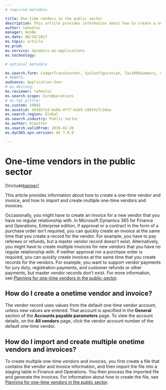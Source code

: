 ```yaml
---
# required metadata

title: One-time vendors in the public sector
description: This article provides information about how to create a one-time vendor and invoice, and how to import and create multiple one-time vendors and invoices. 
author: twheeloc
manager: AnnBe
ms.date: 06/20/2017
ms.topic: article
ms.prod: 
ms.service: dynamics-ax-applications
ms.technology: 

# optional metadata

ms.search.form: LedgerTransVoucher, SysConfiguration, Tax1099Summary, VendTableListPage
# ROBOTS: 
audience: Application User
# ms.devlang: 
ms.reviewer: twheeloc
ms.search.scope: CoreOperations
# ms.tgt_pltfrm: 
ms.custom: 19801
ms.assetid: 403857a3-bebb-4ff7-b1b5-c88f41fc18ae
ms.search.region: Global
ms.search.industry: Public sector
ms.author: brpotter
ms.search.validFrom: 2016-02-28
ms.dyn365.ops.version: AX 7.0.0

---
```


# One-time vendors in the public sector

[!include[banner](../includes/banner.md)]


This article provides information about how to create a one-time vendor and invoice, and how to import and create multiple one-time vendors and invoices. 

Occasionally, you might have to create an invoice for a new vendor that you have no regular relationship with. In Microsoft Dynamics 365 for Finance and Operations, Enterprise edition, if approval or a contract in the form of a purchase order isn't required, you can quickly create an invoice at the same time that you create a record for the vendor. For example, you have to pay referees or refunds, but a master vendor record doesn't exist. Alternatively, you might have to create multiple invoices for new vendors that you have no regular relationship with. If neither approval nor a purchase order is required, you can quickly create invoices at the same time that you create records for the vendors. For example, you want to support vendor payments for jury duty, registration payments, and customer refunds or other payments, but master vendor records don't exist. For more information, see [Planning for one-time vendors in the public-sector](plan-one-time-vendors-public-sector.md).

## How do I create a onetime vendor and invoice?
The vendor record uses values from the default one-time vendor account, unless new values are entered. That account is specified in the **General** section of the **Accounts payable parameters** page. To view the account details, on the **All vendors** page, click the vendor account number of the default one-time vendor.

## How do I import and create multiple onetime vendors and invoices?
To create multiple one-time vendors and invoices, you first create a file that contains the vendor and invoice information, and then import the file into a staging table in Finance and Operations. You then process the imported file and generate the invoices. For information about how to create the file, see [Planning for one-time vendors in the public sector](plan-one-time-vendors-public-sector.md).  



